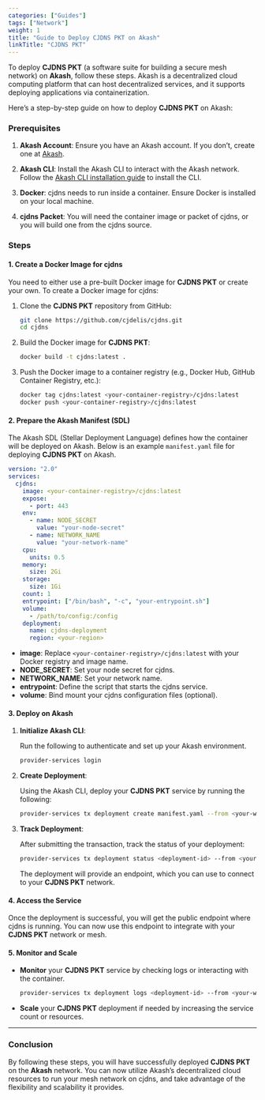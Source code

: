 ```yaml
---
categories: ["Guides"]
tags: ["Network"]
weight: 1
title: "Guide to Deploy CJDNS PKT on Akash"
linkTitle: "CJDNS PKT"
---
```


To deploy **CJDNS PKT** (a software suite for building a secure mesh network) on **Akash**, follow these steps. Akash is a decentralized cloud computing platform that can host decentralized services, and it supports deploying applications via containerization.

Here’s a step-by-step guide on how to deploy **CJDNS PKT** on Akash:

### Prerequisites

1. **Akash Account**: Ensure you have an Akash account. If you don’t, create one at [Akash](https://akash.network/).

2. **Akash CLI**: Install the Akash CLI to interact with the Akash network. Follow the [Akash CLI installation guide](/docs/getting-started/quickstart-guides/akash-cli/) to install the CLI.

3. **Docker**: cjdns needs to run inside a container. Ensure Docker is installed on your local machine.
4. **cjdns Packet**: You will need the container image or packet of cjdns, or you will build one from the cjdns source.

### Steps

#### 1. Create a Docker Image for cjdns

You need to either use a pre-built Docker image for **CJDNS PKT** or create your own. To create a Docker image for cjdns:

1. Clone the **CJDNS PKT** repository from GitHub:

   ```bash
   git clone https://github.com/cjdelis/cjdns.git
   cd cjdns
   ```

2. Build the Docker image for **CJDNS PKT**:

   ```bash
   docker build -t cjdns:latest .
   ```

3. Push the Docker image to a container registry (e.g., Docker Hub, GitHub Container Registry, etc.):

   ```bash
   docker tag cjdns:latest <your-container-registry>/cjdns:latest
   docker push <your-container-registry>/cjdns:latest
   ```

#### 2. Prepare the Akash Manifest (SDL)

The Akash SDL (Stellar Deployment Language) defines how the container will be deployed on Akash. Below is an example `manifest.yaml` file for deploying **CJDNS PKT** on Akash.

```yaml
version: "2.0"
services:
  cjdns:
    image: <your-container-registry>/cjdns:latest
    expose:
      - port: 443
    env:
      - name: NODE_SECRET
        value: "your-node-secret"
      - name: NETWORK_NAME
        value: "your-network-name"
    cpu:
      units: 0.5
    memory:
      size: 2Gi
    storage:
      size: 1Gi
    count: 1
    entrypoint: ["/bin/bash", "-c", "your-entrypoint.sh"]
    volume:
      - /path/to/config:/config
    deployment:
      name: cjdns-deployment
      region: <your-region>
```

- **image**: Replace `<your-container-registry>/cjdns:latest` with your Docker registry and image name.
- **NODE_SECRET**: Set your node secret for cjdns.
- **NETWORK_NAME**: Set your network name.
- **entrypoint**: Define the script that starts the cjdns service.
- **volume**: Bind mount your cjdns configuration files (optional).

#### 3. Deploy on Akash

1. **Initialize Akash CLI**:

   Run the following to authenticate and set up your Akash environment.

   ```bash
   provider-services login
   ```

2. **Create Deployment**:

   Using the Akash CLI, deploy your **CJDNS PKT** service by running the following:

   ```bash
   provider-services tx deployment create manifest.yaml --from <your-wallet-name> --fees 500uatom --chain-id <your-chain-id>
   ```

3. **Track Deployment**:

   After submitting the transaction, track the status of your deployment:

   ```bash
   provider-services tx deployment status <deployment-id> --from <your-wallet-name> --chain-id <your-chain-id>
   ```

   The deployment will provide an endpoint, which you can use to connect to your **CJDNS PKT** network.

#### 4. Access the Service

Once the deployment is successful, you will get the public endpoint where cjdns is running. You can now use this endpoint to integrate with your **CJDNS PKT** network or mesh.

#### 5. Monitor and Scale

- **Monitor** your **CJDNS PKT** service by checking logs or interacting with the container.
  
  ```bash
  provider-services tx deployment logs <deployment-id> --from <your-wallet-name> --chain-id <your-chain-id>
  ```

- **Scale** your **CJDNS PKT** deployment if needed by increasing the service count or resources.

---

### Conclusion

By following these steps, you will have successfully deployed **CJDNS PKT** on the **Akash** network. You can now utilize Akash’s decentralized cloud resources to run your mesh network on cjdns, and take advantage of the flexibility and scalability it provides.